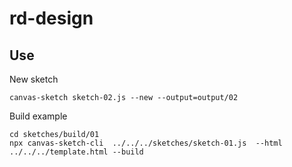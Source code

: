 # rd-design


## Use

New sketch

```
canvas-sketch sketch-02.js --new --output=output/02
```

Build example

```
cd sketches/build/01
npx canvas-sketch-cli  ../../../sketches/sketch-01.js  --html ../../../template.html --build
```